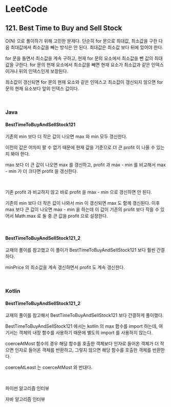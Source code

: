 # LeetCode

## 121. Best Time to Buy and Sell Stock

O(N) 으로 풀이하기 위해 고민한 문제다. 단순히 for 문으로 최대값, 최소값을 구한 다음 최대값에서 최소값을 빼는 방식은 안 된다. 최대값은 최소값 보다 뒤에 있어야 한다.

for 문을 돌면서 최소값을 계속 구하고, 현재 for 문의 요소에서 최소값을 뺀 값의 최대값을 구한다. for 문의 현재 요소에서 최소값을 빼면 현재 요소가 최소값과 같은 인덱스이거나 뒤의 인덱스인게 보장된다. 

최소값이 갱신되면 for 문의 현재 요소와 같은 인덱스고 최소값이 갱신되지 않으면 for 문의 현재 요소보다 앞의 인덱스 값이다.

<br>

### Java

#### BestTimeToBuyAndSellStock121

기존의 min 보다 더 작은 값이 나오면 max 와 min 모두 갱신한다.

이전의 값은 어차피 팔 수 없기 때문에 현재 값을 기준으로 더 큰 profit 이 나올 수 있는지 봐야 한다.

max 보다 더 큰 값이 나오면 max 를 갱신하고, profit 과 max - min 를 비교해서 max - min 가 더 크다면 profit 을 갱신한다.

<br>

기존 profit 과 비교하지 않고 바로 profit 을 max - min 으로 갱신하면 안 된다.

기존의 min 보다 더 작은 값이 나와서 min 이 갱신되면 max 도 함께 갱신된다. 이후 max 보다 큰 값이 나오면 max - min 을 하는데 이 값이 기존의 profit 보다 작을 수 있어서 Math.max 로 둘 중 큰 값을 profit 으로 설정한다.

<br>

#### BestTimeToBuyAndSellStock121_2

교재의 풀이를 참고했고 이 풀이가 BestTimeToBuyAndSellStock121 보다 훨씬 간결하다.

minPrice 의 최소값을 계속 갱신하면서 profit 도 계속 갱신한다.

<br>

### Kotlin

#### BestTimeToBuyAndSellStock121_2

교재의 풀이를 참고해서 BestTimeToBuyAndSellStock121 보다 간결하게 풀이했다.

BestTimeToBuyAndSellStock121 에서는 kotlin 의 max 함수를 import 하는데, 여기서는 객체의 내장 함수를 사용하기 때문에 별도의 import 를 사용하지 않는다.

coerceAtMost 함수의 경우 해당 함수를 호출한 객체보다 인자로 들어온 객체가 더 작으면 인자로 들어온 객체를 반환하고, 그렇지 않으면 해당 함수를 호출한 객체를 반환한다.

coerceAtLeast 는 coerceAtMost 와 반대다. 

<br>

파이썬 알고리즘 인터뷰

자바 알고리즘 인터뷰



